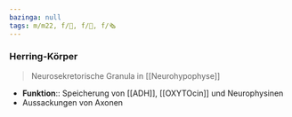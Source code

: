 ```yaml
---
bazinga: null
tags: m/m22, f/🧠, f/🔬, f/🗞️
---
```

### Herring-Körper
> Neurosekretorische Granula in [[Neurohypophyse]]
- **Funktion**:: Speicherung von [[ADH]], [[OXYTOcin]] und Neurophysinen
- Aussackungen von Axonen